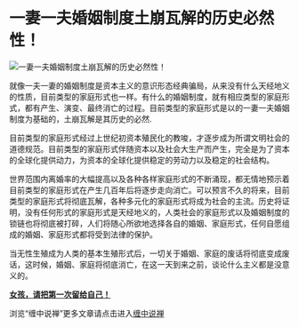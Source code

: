 一妻一夫婚姻制度土崩瓦解的历史必然性！
====





![一妻一夫婚姻制度土崩瓦解的历史必然性！](http://simg.sinajs.cn/blog7style/images/common/sg_trans.gif)



就像一夫一妻的婚姻制度是资本主义的意识形态经典骗局，从来没有什么天经地义的性质，目前类型的家庭形式也一样。有什么的婚姻制度，就有相应类型的家庭形式，都有产生、演变、最终消亡的过程。目前类型的家庭形式是以的一妻一夫婚姻制度为基础的，土崩瓦解是其历史的必然.

目前类型的家庭形式经过上世纪初资本殖民化的教唆，才逐步成为所谓文明社会的道德规范。目前类型的家庭形式伴随资本以及社会大生产而产生，完全是为了资本的全球化提供动力，为资本的全球化提供稳定的劳动力以及稳定的社会结构。

世界范围内离婚率的大幅提高以及各种各样家庭形式的不断涌现，都无情地预示着目前类型的家庭形式在产生几百年后将逐步走向消亡。可以预言不久的将来，目前类型的家庭形式将彻底瓦解，各种多元化的家庭形式将成为社会的主流。历史将证明，没有任何形式的家庭形式是天经地义的，人类社会的家庭形式以及婚姻制度的锁链也将彻底被打碎，人们将随心所欲地选择各自的婚姻、家庭形式，任何自愿组成的婚姻、家庭形式都将受到法律的保护。

当无性生殖成为人类的基本生殖形式后，一切关于婚姻、家庭的废话将彻底变成废话，这时候，婚姻、家庭将彻底消亡，在这一天到来之前，谈论什么主义都是没意义的。

[**女孩，请把第一次留给自己！**](http://blog.sina.com.cn/u/486e105c010002lk)

浏览“缠中说禅”更多文章请点击进入[缠中说禅](http://blog.sina.com.cn/m/chzhshch)

